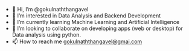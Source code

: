 - 👋 Hi, I’m @gokulnaththangavel
- 👀 I’m interested in Data Analysis and Backend Development
- 🌱 I’m currently learning Machine Learning and Artificial Intelligence
- 💞️ I’m looking to collaborate on developing apps (web or desktop) for Data analysis using python.
- 📫 How to reach me gokulnaththangavel@gmai.com

<!---
gokulnaththangavel/gokulnaththangavel is a ✨ special ✨ repository because its `README.md` (this file) appears on your GitHub profile.
You can click the Preview link to take a look at your changes.
--->
